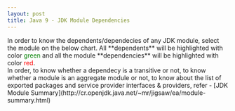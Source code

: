 ```yaml
---
layout: post
title: Java 9 - JDK Module Dependencies
---
```

<link rel="stylesheet" href="/public/css/jdk-modules.css">
In order to know the dependents/dependecies of any JDK module, select the module on the below chart. All **dependents** will be highlighted with color <span style="color:green">green</span> and all the module **dependencies** will be highlighted with color <span style="color:red">red</span>. 

<div id="chart" align="left"></div>
In order, to know whether a dependecy is a transitive or not, to know whether a module is an aggregate module or not, to know about the list of exported packages and service provider interfaces & providers, refer - [JDK Module Summary](http://cr.openjdk.java.net/~mr/jigsaw/ea/module-summary.html)

<script type="text/javascript" src="/public/js/d3.v3.min.js"></script>
<script type="text/javascript" src="/public/js/jdk-modules.js"></script>